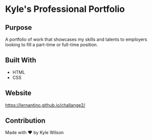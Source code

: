 # Kyle's Professional Portfolio 

## Purpose
A portfolio of work that showcases my skills and talents to employers looking to fill a part-time or full-time position.

## Built With
* HTML
* CSS

## Website
https://lernantino.github.io/challange2/

## Contribution
Made with ❤️ by Kyle Wilson

